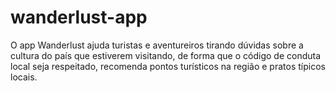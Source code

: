 # wanderlust-app
O app Wanderlust ajuda turistas e aventureiros tirando dúvidas sobre a cultura do país que estiverem visitando, de forma que o código de conduta local seja respeitado, recomenda pontos turísticos na região e pratos típicos locais.
